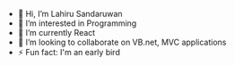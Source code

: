 - 👋 Hi, I’m Lahiru Sandaruwan
- 👀 I’m interested in Programming
- 🌱 I’m currently React
- 💞️ I’m looking to collaborate on VB.net, MVC applications
- ⚡ Fun fact: I'm an early bird

<!---
SandaruwanLaiya/SandaruwanLaiya is a ✨ special ✨ repository because its `README.md` (this file) appears on your GitHub profile.
You can click the Preview link to take a look at your changes.
--->
